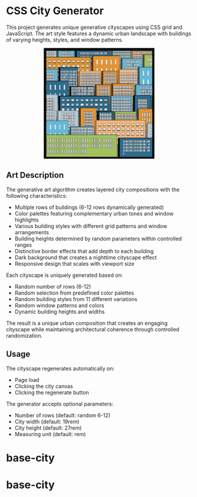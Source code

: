 # CSS City Generator

This project generates unique generative cityscapes using CSS grid and JavaScript. The art style features a dynamic urban landscape with buildings of varying heights, styles, and window patterns.

<p align="center">
  <img src="./demo.png" alt="CSS City Example" width="300" />
</p>

## Art Description

The generative art algorithm creates layered city compositions with the following characteristics:

- Multiple rows of buildings (6-12 rows dynamically generated)
- Color palettes featuring complementary urban tones and window highlights
- Various building styles with different grid patterns and window arrangements
- Building heights determined by random parameters within controlled ranges
- Distinctive border effects that add depth to each building
- Dark background that creates a nighttime cityscape effect
- Responsive design that scales with viewport size

Each cityscape is uniquely generated based on:

- Random number of rows (6-12)
- Random selection from predefined color palettes
- Random building styles from 11 different variations
- Random window patterns and colors
- Dynamic building heights and widths

The result is a unique urban composition that creates an engaging cityscape while maintaining architectural coherence through controlled randomization.

## Usage

The cityscape regenerates automatically on:
- Page load
- Clicking the city canvas
- Clicking the regenerate button

The generator accepts optional parameters:
- Number of rows (default: random 6-12)
- City width (default: 19rem)
- City height (default: 27rem)
- Measuring unit (default: rem)

# base-city
# base-city
